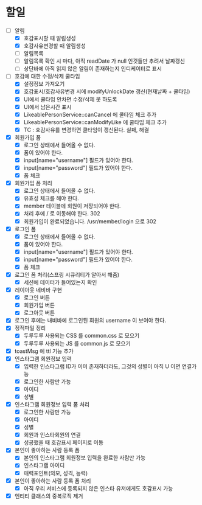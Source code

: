 # 할일

- [ ] 알림
  - [x] 호감표시할 때 알림생성
  - [x] 호감사유변경할 때 알림생성
  - [ ] 알림목록
  - [ ] 알림목록 확인 시 마다, 아직 readDate 가 null 인것들만 추려서 날짜갱신
  - [ ] 상단바에 아직 읽지 않은 알림이 존재하는지 인디케이터로 표시
- [ ] 호감에 대한 수정/삭제 쿨타임
  - [x] 설정정보 가져오기
  - [x] 호감표시/호감사유변경 시에 modifyUnlockDate 갱신(현재날짜 + 쿨타임)
  - [x] UI에서 쿨타임 안차면 수정/삭제 못 하도록
  - [x] UI에서 남은시간 표시
  - [x] LikeablePersonService::canCancel 에 쿨타임 체크 추가
  - [x] LikeablePersonService::canModifyLike 에 쿨타임 체크 추가
  - [x] TC : 호감사유를 변경하면 쿨타임이 갱신된다. 실패, 해결
- [x] 회원가입 폼
  - [x] 로그인 상태에서 들어올 수 없다.
  - [x] 폼이 있어야 한다.
  - [x] input[name="username"] 필드가 있어야 한다.
  - [x] input[name="password"] 필드가 있어야 한다.
  - [x] 폼 체크
- [x] 회원가입 폼 처리
  - [x] 로그인 상태에서 들어올 수 없다.
  - [x] 유효성 체크를 해야 한다.
  - [x] member 테이블에 회원이 저장되어야 한다.
  - [x] 처리 후에 / 로 이동해야 한다. 302
  - [x] 회원가입이 완료되었습니다. /usr/member/login 으로 302
- [x] 로그인 폼
  - [x] 로그인 상태에서 들어올 수 없다.
  - [x] 폼이 있어야 한다.
  - [x] input[name="username"] 필드가 있어야 한다.
  - [x] input[name="password"] 필드가 있어야 한다.
  - [x] 폼 체크
- [x] 로그인 폼 처리(스프링 시큐리티가 알아서 해줌)
  - [x] 세션에 데이터가 들어있는지 확인
- [x] 레이아웃 네비바 구현
  - [x] 로그인 버튼
  - [x] 회원가입 버튼
  - [x] 로그아웃 버튼
- [x] 로그인 후에는 내비바에 로그인된 회원의 username 이 보여야 한다.
- [x] 정적파일 정리
  - [x] 두루두루 사용되는 CSS 를 common.css 로 모으기
  - [x] 두루두루 사용되는 JS 를 common.js 로 모으기
- [x] toastMsg 에 ttl 기능 추가
- [x] 인스타그램 회원정보 입력
  - [x] 입력한 인스타그램 ID가 이미 존재하더라도, 그것의 성별이 아직 U 이면 연결가능
  - [x] 로그인한 사람만 가능
  - [x] 아이디
  - [x] 성별
- [x] 인스타그램 회원정보 입력 폼 처리
  - [x] 로그인한 사람만 가능
  - [x] 아이디
  - [x] 성별
  - [x] 회원과 인스타회원의 연결
  - [x] 성공했을 때 호감표시 페이지로 이동
- [x] 본인이 좋아하는 사람 등록 폼
  - [x] 본인의 인스타그램 회원정보 입력을 완료한 사람만 가능
  - [x] 인스타그램 아이디
  - [x] 매력포인트(외모, 성격, 능력)
- [x] 본인이 좋아하는 사람 등록 폼 처리
  - [x] 아직 우리 서비스에 등록되지 않은 인스타 유저에게도 호감표시 가능
- [x] 엔티티 클래스의 중복로직 제거